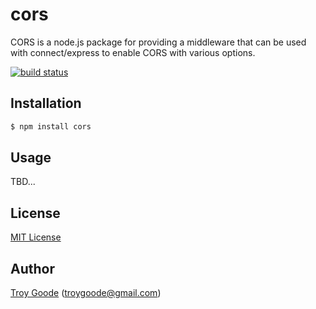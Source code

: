 # cors

CORS is a node.js package for providing a middleware that can be used
with connect/express to enable CORS with various options.

[![build status](https://secure.travis-ci.org/TroyGoode/node-cors.png)](http://travis-ci.org/TroyGoode/node-cors)

## Installation

```bash
$ npm install cors
```

## Usage

TBD...

## License

[MIT License](http://www.opensource.org/licenses/mit-license.php)

## Author

[Troy Goode](https://github.com/TroyGoode) ([troygoode@gmail.com](mailto:troygoode@gmail.com))
